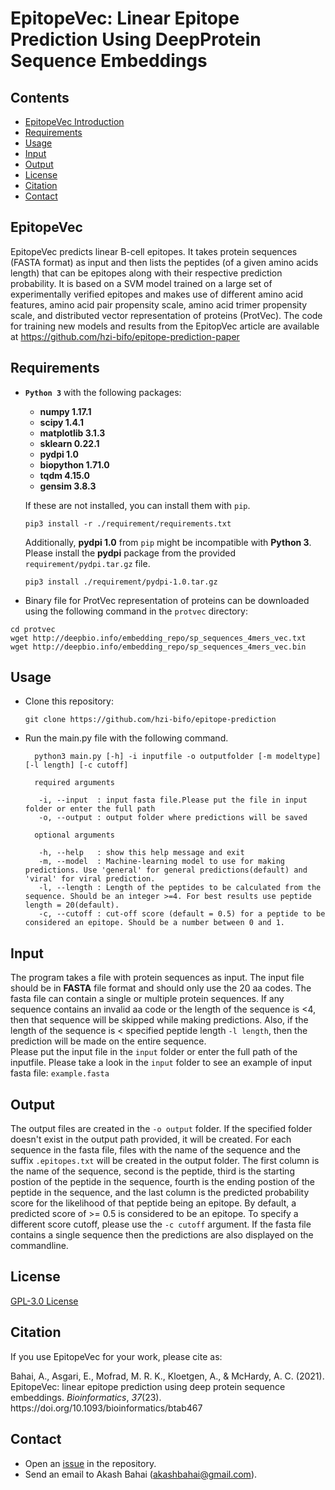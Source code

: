 # EpitopeVec: Linear Epitope Prediction Using DeepProtein Sequence Embeddings

## Contents
- [EpitopeVec Introduction](#introduction)
- [Requirements](#requirements)
- [Usage](#usage)
- [Input](#input)
- [Output](#output)
- [License](#license)
- [Citation](#citation)
- [Contact](#contact)



## EpitopeVec<a name="introduction"></a>
EpitopeVec predicts linear B-cell epitopes. It takes protein sequences (FASTA format) as input and then lists the peptides (of a given amino acids length) that can be epitopes along with their respective prediction probability. It is based on a SVM model trained on a large set of experimentally verified epitopes and makes use of different amino acid features, amino acid pair propensity scale, amino acid trimer propensity scale, and distributed vector representation of proteins (ProtVec).
The code for training new models and results from the EpitopVec article are available at https://github.com/hzi-bifo/epitope-prediction-paper  

## Requirements<a name="requirements"></a>

* **```Python 3```** with the following packages:
    * **numpy 1.17.1**
    * **scipy 1.4.1**
    * **matplotlib 3.1.3**
    * **sklearn 0.22.1**
    * **pydpi 1.0**
    * **biopython 1.71.0**
    * **tqdm 4.15.0**
    * **gensim 3.8.3**
    
   
  If these are not installed, you can install them with ``` pip ```. 
    ```
   pip3 install -r ./requirement/requirements.txt
   ```
   
  Additionally, **pydpi 1.0** from ```pip``` might be incompatible with **Python 3**. Please install the **pydpi** package from the provided ```requirement/pydpi.tar.gz``` file.
    ```
    pip3 install ./requirement/pydpi-1.0.tar.gz
    ```
   
 * Binary file for ProtVec representation of proteins can be downloaded using the following command in the ```protvec``` directory:
 
 ```
 cd protvec
 wget http://deepbio.info/embedding_repo/sp_sequences_4mers_vec.txt
 wget http://deepbio.info/embedding_repo/sp_sequences_4mers_vec.bin
 ```
 
   
## Usage<a name="usage"></a>
* Clone this repository:
  ```
  git clone https://github.com/hzi-bifo/epitope-prediction
  ```
* Run the main.py file with the following command.
  ```    
    python3 main.py [-h] -i inputfile -o outputfolder [-m modeltype] [-l length] [-c cutoff]
    
    required arguments
    
     -i, --input  : input fasta file.Please put the file in input folder or enter the full path
     -o, --output : output folder where predictions will be saved
    
    optional arguments
     
     -h, --help   : show this help message and exit
     -m, --model  : Machine-learning model to use for making predictions. Use 'general' for general predictions(default) and 'viral' for viral prediction.
     -l, --length : Length of the peptides to be calculated from the sequence. Should be an integer >=4. For best results use peptide length = 20(default).
     -c, --cutoff : cut-off score (default = 0.5) for a peptide to be considered an epitope. Should be a number between 0 and 1.
  ```
## Input<a name="input"></a>
  The program takes a file with protein sequences as input. The input file should be in **FASTA** file format and should only use the 20 aa codes. The fasta file can contain  a single or multiple protein sequences. If any sequence contains an invalid aa code or the length of the sequence is <4, then that sequence will be skipped while making predictions. Also, if the length of the sequence is < specified peptide length ```-l length```, then the prediction will be made on the entire sequence.     
 Please put the input file in the ```input``` folder or enter the full path of the inputfile. Please take a look in the ```input``` folder to see an example of input fasta file: ```example.fasta``` 
  
## Output<a name="output"></a>
The output files are created in the ```-o output``` folder. If the specified folder doesn't exist in the output path provided, it will be created. For each sequence in the fasta file, files with the name of the sequence and the suffix ```.epitopes.txt```  will be created in the output folder. The first column is the name of the sequence, second is the peptide, third is the starting postion of the peptide in the sequence, fourth is the ending postion of the peptide in the sequence, and the last column is the predicted probability score for the likelihood of that peptide being an epitope. By default, a predicted score of >= 0.5 is considered to be an epitope. To specify a different score cutoff, please use the ```-c cutoff``` argument.
If the fasta file contains a single sequence then the predictions are also displayed on the commandline.

## License<a name="license"></a>
[GPL-3.0 License](https://github.com/hzi-bifo/epitope-prediction/blob/master/LICENSE.md)

## Citation<a name="citation"></a>
If you use EpitopeVec for your work, please cite as:
<div class="csl-entry">Bahai, A., Asgari, E., Mofrad, M. R. K., Kloetgen, A., &#38; McHardy, A. C. (2021). EpitopeVec: linear epitope prediction using deep protein sequence embeddings. <i>Bioinformatics</i>, <i>37</i>(23). https://doi.org/10.1093/bioinformatics/btab467</div>

## Contact<a name="contact"></a>
- Open an [issue](https://github.com/hzi-bifo/epitope-prediction/issues) in the repository.
- Send an email to Akash Bahai (akashbahai@gmail.com).


